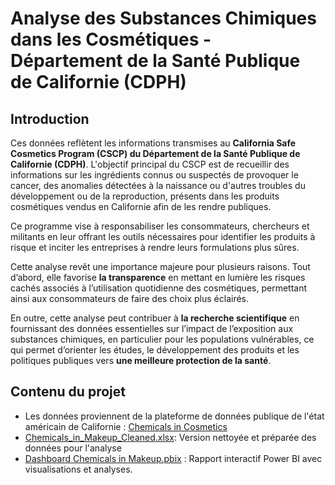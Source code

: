 # Analyse des Substances Chimiques dans les Cosmétiques - Département de la Santé Publique de Californie (CDPH)

<h2>Introduction</h2>

Ces données reflètent les informations transmises au **California Safe Cosmetics Program (CSCP) du Département de la Santé Publique de Californie (CDPH)**. L'objectif principal du CSCP est de recueillir des informations sur les ingrédients connus ou suspectés de provoquer le cancer, des anomalies détectées à la naissance ou d'autres troubles du développement ou de la reproduction, présents dans les produits cosmétiques vendus en Californie afin de les rendre publiques. 

Ce programme vise à responsabiliser les consommateurs, chercheurs et militants en leur offrant les outils nécessaires pour identifier les produits à risque et inciter les entreprises à rendre leurs formulations plus sûres.

Cette analyse revêt une importance majeure pour plusieurs raisons. Tout d’abord, elle favorise **la transparence** en mettant en lumière les risques cachés associés à l’utilisation quotidienne des cosmétiques, permettant ainsi aux consommateurs de faire des choix plus éclairés.

En outre, cette analyse peut contribuer à **la recherche scientifique** en fournissant des données essentielles sur l’impact de l’exposition aux substances chimiques, en particulier pour les populations vulnérables, ce qui permet d’orienter les études, le développement des produits et les politiques publiques vers **une meilleure protection de la santé**.


<h2> Contenu du projet</h2>

- Les données proviennent de la plateforme de données publique de l'état américain de Californie : [Chemicals in Cosmetics](https://catalog.data.gov/dataset/chemicals-in-cosmetics-d55bf)
- [Chemicals_in_Makeup_Cleaned.xlsx](https://github.com/KatiaG-data/Chemicals_in_makeup-Project/blob/main/Chemicals_in_Makeup_Cleaned.xlsx):  Version nettoyée et préparée des données pour l'analyse
- [Dashboard Chemicals in Makeup.pbix](https://github.com/KatiaG-data/Chemicals_in_makeup-Project/tree/main#:~:text=Dashboard%20Chemicals%20in%20Makeup.pbix) : Rapport interactif Power BI avec visualisations et analyses.
